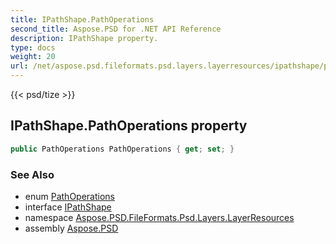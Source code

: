 ```yaml
---
title: IPathShape.PathOperations
second_title: Aspose.PSD for .NET API Reference
description: IPathShape property. 
type: docs
weight: 20
url: /net/aspose.psd.fileformats.psd.layers.layerresources/ipathshape/pathoperations/
---
```

{{< psd/tize >}}
## IPathShape.PathOperations property

```csharp
public PathOperations PathOperations { get; set; }
```

### See Also

* enum [PathOperations](../../../aspose.psd.fileformats.core.vectorpaths/pathoperations/)
* interface [IPathShape](../)
* namespace [Aspose.PSD.FileFormats.Psd.Layers.LayerResources](../../ipathshape/)
* assembly [Aspose.PSD](../../../)


